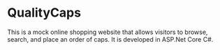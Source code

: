 # QualityCaps

This is a mock online shopping website that allows visitors to browse, search, and place an order of caps. It is developed in ASP.Net Core C#.
